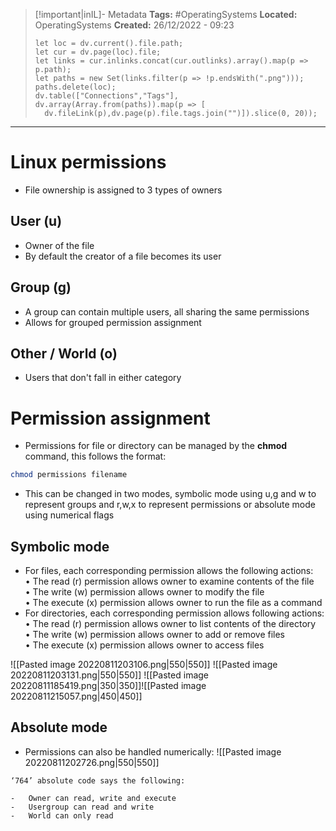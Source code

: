 > [!important|inIL]- Metadata
> **Tags:** #OperatingSystems 
> **Located:** OperatingSystems
> **Created:** 26/12/2022 - 09:23
> ```dataviewjs
>let loc = dv.current().file.path;
>let cur = dv.page(loc).file;
>let links = cur.inlinks.concat(cur.outlinks).array().map(p => p.path);
>let paths = new Set(links.filter(p => !p.endsWith(".png")));
>paths.delete(loc);
>dv.table(["Connections","Tags"], dv.array(Array.from(paths)).map(p => [
>   dv.fileLink(p),dv.page(p).file.tags.join("")]).slice(0, 20));
> ```

___
# Linux permissions
- File ownership is assigned to 3 types of owners
## User (u)
- Owner of the file
- By default the creator of a file becomes its user
## Group (g)
- A group can contain multiple users, all sharing the same permissions
- Allows for grouped permission assignment
## Other / World (o)
- Users that don't fall in either category
# Permission assignment
- Permissions for file or directory can be managed by the **chmod** command, this follows the format:

```bash
chmod permissions filename
```

- This can be changed in two modes, symbolic mode using u,g and w to represent groups and r,w,x to represent permissions or absolute mode using numerical flags
## Symbolic mode
- For files, each corresponding permission allows the following actions:\
  • The read (r) permission allows owner to examine contents of the file\
  • The write (w) permission allows owner to modify the file\
  • The execute (x) permission allows owner to run the file as a command
- For directories, each corresponding permission allows following actions:\
  • The read (r) permission allows owner to list contents of the directory\
  • The write (w) permission allows owner to add or remove files\
  • The execute (x) permission allows owner to access files

![[Pasted image 20220811203106.png|550|550]]
![[Pasted image 20220811203131.png|550|550]]
![[Pasted image 20220811185419.png|350|350]]![[Pasted image 20220811215057.png|450|450]]
## Absolute mode
- Permissions can also be handled numerically: 
![[Pasted image 20220811202726.png|550|550]]

```ad-example
‘764’ absolute code says the following:

-   Owner can read, write and execute
-   Usergroup can read and write
-   World can only read
```



